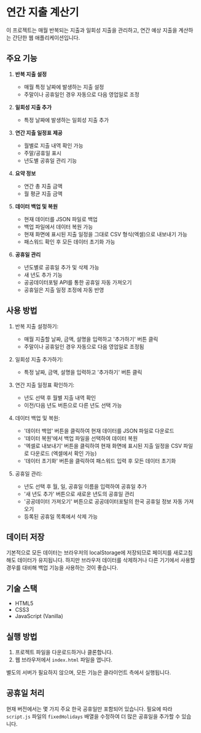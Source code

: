 # 연간 지출 계산기

이 프로젝트는 매월 반복되는 지출과 일회성 지출을 관리하고, 연간 예상 지출을 계산하는 간단한 웹 애플리케이션입니다.

## 주요 기능

1. **반복 지출 설정**
   - 매월 특정 날짜에 발생하는 지출 설정
   - 주말이나 공휴일인 경우 자동으로 다음 영업일로 조정

2. **일회성 지출 추가**
   - 특정 날짜에 발생하는 일회성 지출 추가

3. **연간 지출 일정표 제공**
   - 월별로 지출 내역 확인 가능
   - 주말/공휴일 표시
   - 년도별 공휴일 관리 기능

4. **요약 정보**
   - 연간 총 지출 금액
   - 월 평균 지출 금액

5. **데이터 백업 및 복원**
   - 현재 데이터를 JSON 파일로 백업
   - 백업 파일에서 데이터 복원 가능
   - 현재 화면에 표시된 지출 일정을 그대로 CSV 형식(엑셀)으로 내보내기 가능
   - 패스워드 확인 후 모든 데이터 초기화 가능

6. **공휴일 관리**
   - 년도별로 공휴일 추가 및 삭제 가능
   - 새 년도 추가 기능
   - 공공데이터포털 API를 통한 공휴일 자동 가져오기
   - 공휴일은 지출 일정 조정에 자동 반영

## 사용 방법

1. 반복 지출 설정하기:
   - 매월 지출할 날짜, 금액, 설명을 입력하고 '추가하기' 버튼 클릭
   - 주말이나 공휴일인 경우 자동으로 다음 영업일로 조정됨

2. 일회성 지출 추가하기:
   - 특정 날짜, 금액, 설명을 입력하고 '추가하기' 버튼 클릭

3. 연간 지출 일정표 확인하기:
   - 년도 선택 후 월별 지출 내역 확인
   - 이전/다음 년도 버튼으로 다른 년도 선택 가능

4. 데이터 백업 및 복원:
   - '데이터 백업' 버튼을 클릭하여 현재 데이터를 JSON 파일로 다운로드
   - '데이터 복원'에서 백업 파일을 선택하여 데이터 복원
   - '엑셀로 내보내기' 버튼을 클릭하여 현재 화면에 표시된 지출 일정을 CSV 파일로 다운로드 (엑셀에서 확인 가능)
   - '데이터 초기화' 버튼을 클릭하여 패스워드 입력 후 모든 데이터 초기화

5. 공휴일 관리:
   - 년도 선택 후 월, 일, 공휴일 이름을 입력하여 공휴일 추가
   - '새 년도 추가' 버튼으로 새로운 년도의 공휴일 관리
   - '공공데이터 가져오기' 버튼으로 공공데이터포털의 한국 공휴일 정보 자동 가져오기
   - 등록된 공휴일 목록에서 삭제 가능

## 데이터 저장

기본적으로 모든 데이터는 브라우저의 localStorage에 저장되므로 페이지를 새로고침해도 데이터가 유지됩니다. 하지만 브라우저 데이터를 삭제하거나 다른 기기에서 사용할 경우를 대비해 백업 기능을 사용하는 것이 좋습니다.

## 기술 스택

- HTML5
- CSS3
- JavaScript (Vanilla)

## 실행 방법

1. 프로젝트 파일을 다운로드하거나 클론합니다.
2. 웹 브라우저에서 `index.html` 파일을 엽니다.

별도의 서버가 필요하지 않으며, 모든 기능은 클라이언트 측에서 실행됩니다.

## 공휴일 처리

현재 버전에서는 몇 가지 주요 한국 공휴일만 포함되어 있습니다. 필요에 따라 `script.js` 파일의 `fixedHolidays` 배열을 수정하여 더 많은 공휴일을 추가할 수 있습니다. 